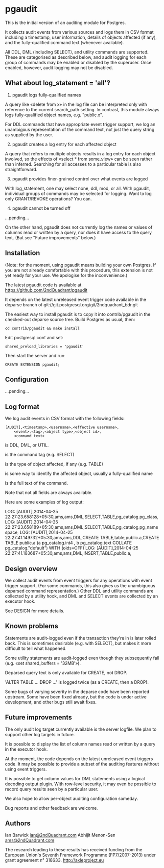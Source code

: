 pgaudit
=======

This is the initial version of an auditing module for Postgres.

It collects audit events from various sources and logs them in CSV
format including a timestamp, user information, details of objects
affected (if any), and the fully-qualified command text (whenever
available).

All DDL, DML (including SELECT), and utility commands are supported.
These are categorised as described below, and audit logging for each
group of commands may be enabled or disabled by the superuser. Once
enabled, however, audit logging may not be disabled.

What about log_statement = 'all'?
---------------------------------

1. pgaudit logs fully-qualified names

A query like «delete from x» in the log file can be interpreted only
with reference to the current search_path setting. In contrast, this
module always logs fully-qualified object names, e.g. "public.x".

For DDL commands that have appropriate event trigger support, we log an
unambigous representation of the command text, not just the query string
as supplied by the user.

2. pgaudit creates a log entry for each affected object

A query that refers to multiple objects results in a log entry for each
object involved, so the effects of «select * from some_view» can be seen
rather than inferred. Searching for all accesses to a particular table
is also straightforward.

3. pgaudit provides finer-grained control over what events are logged

With log_statement, one may select none, ddl, mod, or all. With pgaudit,
individual groups of commands may be selected for logging. Want to log
only GRANT/REVOKE operations? You can.

4. pgaudit cannot be turned off

…pending…

On the other hand, pgaudit does not currently log the names or values of
columns read or written by a query, nor does it have access to the query
text. (But see "Future improvements" below.)

Installation
------------

(Note: for the moment, using pgaudit means building your own Postgres.
If you are not already comfortable with this procedure, this extension
is not yet ready for your use. We apologise for the inconvenience.)

The latest pgaudit code is available at
https://github.com/2ndQuadrant/pgaudit

It depends on the latest unreleased event trigger code available in the
deparse branch of git://git.postgresql.org/git/2ndquadrant_bdr.git

The easiest way to install pgaudit is to copy it into contrib/pgaudit in
the checked-out deparse source tree. Build Postgres as usual, then:

	cd contrib/pgaudit && make install

Edit postgresql.conf and set:

	shared_preload_libraries = 'pgaudit'

Then start the server and run:

	CREATE EXTENSION pgaudit;

Configuration
-------------

…pending…

Log format
----------

We log audit events in CSV format with the following fields:

	[AUDIT],<timestamp>,<username>,<effective username>,
		<event>,<tag>,<object type>,<object id>,
		<command text>

<event> is DDL, DML, or UTIL.

<tag> is the command tag (e.g. SELECT)

<object type> is the type of object affected, if any (e.g. TABLE)

<object id> is some way to identify the affected object, usually a
fully-qualified name

<command text> is the full text of the command.

Note that not all fields are always available.

Here are some examples of log output:

LOG:  [AUDIT],2014-04-25 22:27:23.658128+05:30,ams,ams,DML,SELECT,TABLE,pg_catalog.pg_class,
LOG:  [AUDIT],2014-04-25 22:27:23.658189+05:30,ams,ams,DML,SELECT,TABLE,pg_catalog.pg_namespace,
LOG:  [AUDIT],2014-04-25 22:27:41.149732+05:30,ams,ams,DDL,CREATE TABLE,table,public.a,CREATE  TABLE  public.a (a pg_catalog.int4   , b pg_catalog.text   COLLATE pg_catalog."default")   WITH (oids=OFF) 
LOG:  [AUDIT],2014-04-25 22:27:41.163687+05:30,ams,ams,DML,INSERT,TABLE,public.a,

Design overview
---------------

We collect audit events from event triggers for any operations with
event trigger support. (For some commands, this also gives us the
unambiguous deparsed command representation.) Other DDL and utility
commands are collected by a utility hook, and DML and SELECT events
are collected by an executor hook.

See DESIGN for more details.

Known problems
--------------

Statements are audit-logged even if the transaction they're in is later
rolled back. This is sometimes desirable (e.g. with SELECT), but makes
it more difficult to tell what happened.

Some utility statements are audit-logged even though they subsequently
fail (e.g. «set shared_buffers = '32MB'»).

Deparsed query text is only available for CREATE, not DROP.

'ALTER TABLE … DROP …' is logged twice (as a CREATE, then a DROP).

Some bugs of varying severity in the deparse code have been reported
upstream. Some have been fixed already, but the code is under active
development, and other bugs still await fixes.

Future improvements
-------------------

The only audit log target currently available is the server logfile. We
plan to support other log targets in future.

It is possible to display the list of column names read or written by a
query in the executor hook.

At the moment, the code depends on the latest unreleased event triggers
code. It may be possible to provide a subset of the auditing features
without using event triggers.

It is possible to get column values for DML statements using a logical
decoding output plugin. With row-level security, it may even be possible
to record query results seen by a particular user.

We also hope to allow per-object auditing configuration someday.

Bug reports and other feedback are welcome.

Authors
-------
Ian Barwick <ian@2ndQuadrant.com>
Abhijit Menon-Sen <ams@2ndQuadrant.com>

The research leading to these results has received funding from the
European Union's Seventh Framework Programme (FP7/2007-2013) under
grant agreement n° 318633. http://axleproject.eu
